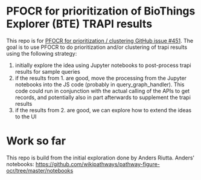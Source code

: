 # PFOCR for prioritization of  BioThings Explorer (BTE) TRAPI results
This repo is for [PFOCR for prioritization / clustering GitHub issue #451](https://github.com/biothings/BioThings_Explorer_TRAPI/issues/451). 
The goal is to use PFOCR to do prioritization and/or clustering of trapi results using the following strategy:

1. initially explore the idea using Jupyter notebooks to post-process trapi results for sample queries
2. if the results from 1. are good, move the processing from the Jupyter notebooks into the JS code (probably in query_graph_handler). This code could run in conjunction with the actual calling of the APIs to get records, and potentially also in part afterwards to supplement the trapi results
3. if the results from 2. are good, we can explore how to extend the ideas to the UI

# Work so far
This repo is build from the initial exploration done by Anders Riutta. Anders' notebooks: https://github.com/wikipathways/pathway-figure-ocr/tree/master/notebooks
